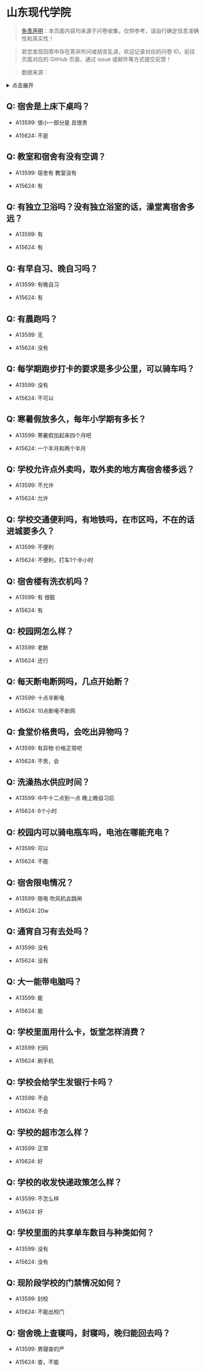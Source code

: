 # 山东现代学院

> [免责声明](https://colleges.chat/#_3)：本页面内容均来源于问卷收集，仅供参考，请自行确定信息准确性和真实性！

> 若您发现回答中存在答非所问或胡言乱语，欢迎记录对应的问卷 ID，前往页面对应的 GitHub 页面，通过 issue 或邮件等方式提交反馈！

> 数据来源：

<details><summary>点击展开</summary>
<ul>
<li>A13599: 匿名 (2022 年 06 月)</li>
<li>A15624: 匿名 (2022 年 07 月)</li>
</ul>
</details>

## Q: 宿舍是上床下桌吗？

- A13599: 很小一部分是 且很贵

- A15624: 不是

## Q: 教室和宿舍有没有空调？

- A13599: 宿舍有 教室没有

- A15624: 有

## Q: 有独立卫浴吗？没有独立浴室的话，澡堂离宿舍多远？

- A13599: 有

- A15624: 有

## Q: 有早自习、晚自习吗？

- A13599: 有晚自习

- A15624: 有

## Q: 有晨跑吗？

- A13599: 无

- A15624: 没有

## Q: 每学期跑步打卡的要求是多少公里，可以骑车吗？

- A13599: 没有

- A15624: 不可以

## Q: 寒暑假放多久，每年小学期有多长？

- A13599: 寒暑假加起来四个月吧

- A15624: 一个半月和两个半月

## Q: 学校允许点外卖吗，取外卖的地方离宿舍楼多远？

- A13599: 不允许

- A15624: 允许

## Q: 学校交通便利吗，有地铁吗，在市区吗，不在的话进城要多久？

- A13599: 不便利

- A15624: 不便利，打车1个半小时

## Q: 宿舍楼有洗衣机吗？

- A13599: 有 很脏

- A15624: 有

## Q: 校园网怎么样？

- A13599: 老断

- A15624: 还行

## Q: 每天断电断网吗，几点开始断？

- A13599: 十点半断电

- A15624: 10点断电不断网

## Q: 食堂价格贵吗，会吃出异物吗？

- A13599: 有异物 价格正常吧

- A15624: 不贵，会

## Q: 洗澡热水供应时间？

- A13599: 中午十二点到一点 晚上晚自习后

- A15624: 6个小时

## Q: 校园内可以骑电瓶车吗，电池在哪能充电？

- A13599: 可以

- A15624: 不能

## Q: 宿舍限电情况？

- A13599: 限电 吹风机会跳闸

- A15624: 20w

## Q: 通宵自习有去处吗？

- A13599: 没有

- A15624: 没有

## Q: 大一能带电脑吗？

- A13599: 能

- A15624: 能

## Q: 学校里面用什么卡，饭堂怎样消费？

- A13599: 扫码

- A15624: 刷手机

## Q: 学校会给学生发银行卡吗？

- A13599: 不会

- A15624: 不会

## Q: 学校的超市怎么样？

- A13599: 正常

- A15624: 好

## Q: 学校的收发快递政策怎么样？

- A13599: 不怎么样

- A15624: 好

## Q: 学校里面的共享单车数目与种类如何？

- A13599: 没有

- A15624: 没有

## Q: 现阶段学校的门禁情况如何？

- A13599: 封校

- A15624: 不能出校门

## Q: 宿舍晚上查寝吗，封寝吗，晚归能回去吗？

- A13599: 男寝查的严

- A15624: 查，不能


